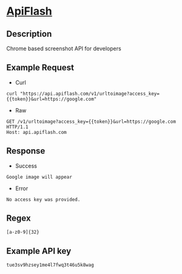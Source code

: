 # [ApiFlash](https://apiflash.com/)

## __Description__
Chrome based screenshot API for developers

## __Example Request__
* Curl
```
curl "https://api.apiflash.com/v1/urltoimage?access_key={{token}}&url=https://google.com"
```

* Raw
```
GET /v1/urltoimage?access_key={{token}}&url=https://google.com HTTP/1.1
Host: api.apiflash.com
```

## __Response__
* Success
```
Google image will appear
```
* Error
```
No access key was provided.
```
## __Regex__
```
[a-z0-9]{32}
```

## __Example API key__
```
tue3sv9hzsey1me4l7fwq3t46u5k8wag
```

